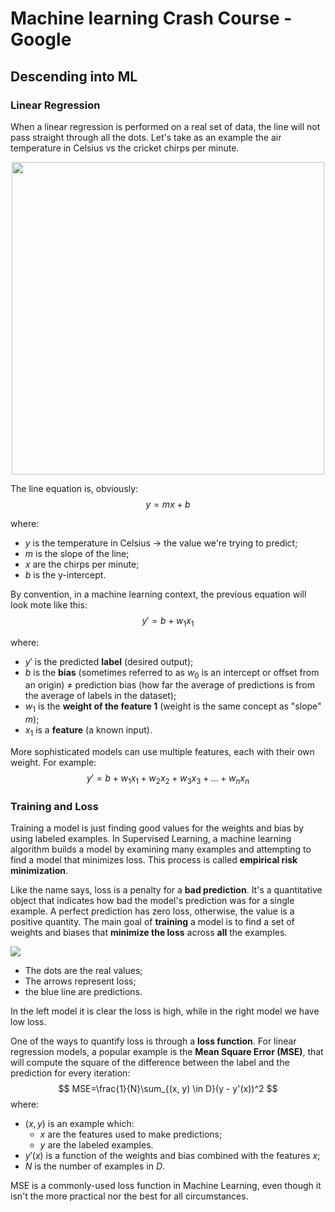 # Machine learning Crash Course - Google #
## Descending into ML
### Linear Regression
When a linear regression is performed on a real set of data, the line will not pass straight through all the dots. Let's take as an example the air temperature in Celsius vs the cricket chirps per minute. 

<center><img src="https://developers.google.com/machine-learning/crash-course/images/CricketLine.svg" class="center" width=500 height="auto"></center>

The line equation is, obviously:
$$
y=mx+b
$$

where:
- $y$ is the temperature in Celsius -> the value we're trying to predict;
- $m$ is the slope of the line;
- $x$ are the chirps per minute;
- $b$ is the y-intercept.

By convention, in a machine learning context, the previous equation will look mote like this:
$$
y'=b+w_1x_1
$$

where:
- $y'$ is the predicted **label** (desired output);
- $b$ is the **bias** (sometimes referred to as $w_0$ is an intercept or offset from an origin) $\neq$ prediction bias (how far the average of predictions is from the average of labels in the dataset);
- $w_1$ is the **weight of the feature 1** (weight is the same concept as "slope" $m$);
- $x_1$ is a **feature** (a known input).

More sophisticated models can use multiple features, each with their own weight. For example:
$$
y'=b+w_1x_1+w_2x_2+w_3x_3+...+w_nx_n
$$

### Training and Loss
Training a model is just finding good values for the weights and bias by using labeled examples. In Supervised Learning, a machine learning algorithm builds a model by examining many examples and attempting to find a model that minimizes loss. This process is called **empirical risk minimization**.

Like the name says, loss is a penalty for a **bad prediction**. It's a quantitative object that indicates how bad the model's prediction was for a single example. A perfect prediction has zero loss, otherwise, the value is a positive quantity. The main goal of **training** a model is to find a set of weights and biases that **minimize the loss** across **all** the examples.

<img src="https://developers.google.com/machine-learning/crash-course/images/LossSideBySide.png">

- The dots are the real values;
- The arrows represent loss;
- the blue line are predictions.

In the left model it is clear the loss is high, while in the right model we have low loss.

One of the ways to quantify loss is through a **loss function**. For linear regression models, a popular example is the **Mean Square Error (MSE)**, that will compute the square of the difference between the label and the prediction for every iteration:
$$
MSE=\frac{1}{N}\sum_{(x, y) \in D}(y - y'(x))^2
$$
where:
- $(x,y)$ is an example which:
	- $x$ are the features used to make predictions;
	- $y$ are the labeled examples.
- $y'(x)$ is a function of the weights and bias combined with the features $x$;
- $N$ is the number of examples in $D$.

MSE is a commonly-used loss function in Machine Learning, even though it isn't the more practical nor the best for all circumstances.